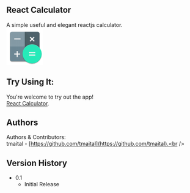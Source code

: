 ## React Calculator

A simple useful and elegant reactjs calculator.<br />
<img src="Calculator-icon.png" />


## Try Using It:

You're welcome to try out the app!<br />
[React Calculator](https://codesandbox.io/s/react-calculator-ufdng).


## Authors

Authors & Contributors:<br />
tmaital - [https://github.com/tmaital](https://github.com/tmaital).<br />


## Version History

* 0.1
    * Initial Release
